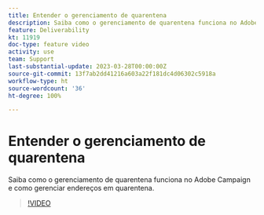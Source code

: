 ```yaml
---
title: Entender o gerenciamento de quarentena
description: Saiba como o gerenciamento de quarentena funciona no Adobe Campaign e como gerenciar endereços em quarentena.
feature: Deliverability
kt: 11919
doc-type: feature video
activity: use
team: Support
last-substantial-update: 2023-03-28T00:00:00Z
source-git-commit: 13f7ab2dd41216a603a22f181dc4d06302c5918a
workflow-type: ht
source-wordcount: '36'
ht-degree: 100%

---
```



# Entender o gerenciamento de quarentena

Saiba como o gerenciamento de quarentena funciona no Adobe Campaign e como gerenciar endereços em quarentena.

>[!VIDEO](https://video.tv.adobe.com/v/3415818?quality=12&learn=on)
